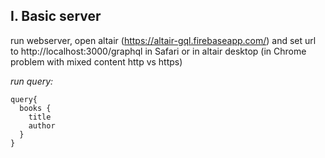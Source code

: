 ## I. Basic server

run webserver,
open altair (https://altair-gql.firebaseapp.com/) and set url to http://localhost:3000/graphql in Safari or in altair desktop (in Chrome problem with mixed content http vs https)

*run query:*
```
query{
  books {
    title
    author
  }
}
```

